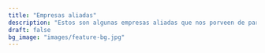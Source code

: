 ```yaml
---
title: "Empresas aliadas"
description: "Estos son algunas empresas aliadas que nos porveen de partes necesarias para el desarrollo de la automatización en las empresas"
draft: false
bg_image: "images/feature-bg.jpg"
---
```

